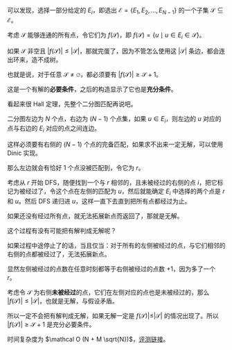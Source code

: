 可以发现，选择一部分给定的 $E_i$，即选出 $\mathcal{E} = \{E_1, E_2, \ldots , E_{N - 1}\}$ 的一个子集 $\mathcal{S} \subseteq \mathcal{E}$。

考虑 $\mathcal{S}$ 能够连通的所有点，令它们为 $f(\mathcal{S})$，即 $f(\mathcal{S}) = \{u \mid u \in E_i \in \mathcal{S}\}$。

如果 $\mathcal{S}$ 非空且 $|f(\mathcal{S})| \le |\mathcal{S}|$，那就完蛋了，因为不管怎么使用这 $|\mathcal{S}|$ 条边，都会连出环来，造不成树。

也就是说，对于任意 $\mathcal{S} \ne \varnothing$，都必须要有 $|f(\mathcal{S})| \ge \mathcal{S} + 1$。

这是一个有解的**必要条件**，之后的构造显示了它也是**充分条件**。

看起来很 Hall 定理，先整个二分图匹配再说吧。

二分图左边为 $N$ 个点，右边为 $(N - 1)$ 个点集，如果 $u \in E_i$，则左边的 $u$ 对应的点与右边的 $E_i$ 对应的点之间连边。

这样必须要有右侧的 $(N - 1)$ 个点的完备匹配，如果求不出来一定无解，可以使用 Dinic 实现。

那么左边就会有恰好 $1$ 个点没被匹配到，令它为 $r$。

考虑从 $r$ 开始 DFS，随便找到一个与 $r$ 相邻的，且未被经过的右侧的点 $i$，把它标记为被经过了，令这个点在左侧的匹配为 $u$，然后就能确定 $E_i$ 中选择的两个点是 $r$ 和 $u$。然后 DFS 递归进 $u$，这样一直下去直到把所有点都经过为止。

如果还没有经过所有点，就无法拓展新点而返回了，那就是无解。

这个过程有没有可能把有解判成无解呢？

如果过程中途停止了的话，当且仅当：对于所有的左侧被经过的点，与它们相邻的右侧的点都被经过了，无法拓展新点。

显然左侧被经过的点数在任意时刻都等于右侧被经过的点数 $+ 1$，因为多了一个 $r$。

考虑令 $\mathcal{S}$ 为右侧**未被经过**的点，它们在左侧对应的点也是未被经过的，那么 $|f(\mathcal{S})| \le |\mathcal{S}|$，也就是无解，与假设矛盾。

所以一定不会把有解判成无解，如果无解一定是 $f(\mathcal{S})| \le |\mathcal{S}|$ 的情况出现了。所以 $|f(\mathcal{S})| \ge \mathcal{S} + 1$ 是充分必要条件。

时间复杂度为 $\mathcal O (N + M \sqrt{N})$，[评测链接](https://atcoder.jp/contests/agc029/submissions/10423134)。